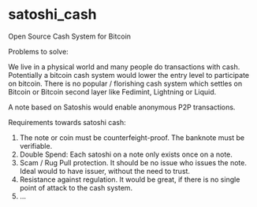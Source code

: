 # satoshi_cash
Open Source Cash System for Bitcoin

Problems to solve:

We live in a physical world and many people do transactions with cash. Potentially a bitcoin cash system would lower the entry level to participate on bitcoin.
There is no popular / florishing cash system which settles on Bitcoin or Bitcoin second layer like Fedimint, Lightning or Liquid.

A note based on Satoshis would enable anonymous P2P transactions.

Requirements towards satoshi cash:

1) The note or coin must be counterfeight-proof. The banknote must be verifiable.
2) Double Spend: Each satoshi on a note only exists once on a note.
3) Scam / Rug Pull protection. It should be no issue who issues the note. Ideal would to have issuer, without the need to trust.
4) Resistance against regulation. It would be great, if there is no single point of attack to the cash system.
5) ...
